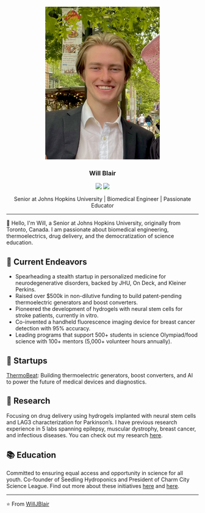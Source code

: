 <p align="center">
  <img src="https://github.com/willblair0708/willblair0708/blob/main/profile/profile.jpg" width="300">
  <h3 align="center">Will Blair</h3>
  <p align="center">
    <a href="https://willjblair.com"><img src="https://img.shields.io/badge/Portfolio-%230077B5.svg?&style=for-the-badge&logo=&logoColor=white"/></a>
    <a href="mailto:william.blair0708@gmail.com"><img src="https://img.shields.io/badge/Email-%23333.svg?&style=for-the-badge&logo=Gmail&logoColor=white"/></a>
  </p>
  <p align="center">
    Senior at Johns Hopkins University | Biomedical Engineer | Passionate Educator
  </p>
</p>

---

👋 Hello, I'm Will, a Senior at Johns Hopkins University, originally from Toronto, Canada. I am passionate about biomedical engineering, thermoelectrics, drug delivery, and the democratization of science education.

## 🚀 Current Endeavors
- Spearheading a stealth startup in personalized medicine for neurodegenerative disorders, backed by JHU, On Deck, and Kleiner Perkins.
- Raised over $500k in non-dilutive funding to build patent-pending thermoelectric generators and boost converters.
- Pioneered the development of hydrogels with neural stem cells for stroke patients, currently in vitro.
- Co-invented a handheld fluorescence imaging device for breast cancer detection with 95% accuracy.
- Leading programs that support 500+ students in science Olympiad/food science with 100+ mentors (5,000+ volunteer hours annually).

## 💼 Startups
[ThermoBeat](http://www.thermobeat.com): Building thermoelectric generators, boost converters, and AI to power the future of medical devices and diagnostics.

## 🧪 Research
Focusing on drug delivery using hydrogels implanted with neural stem cells and LAG3 characterization for Parkinson’s. I have previous research experience in 5 labs spanning epilepsy, muscular dystrophy, breast cancer, and infectious diseases. You can check out my research [here](https://willjblair.com/portfolio).

## 📚 Education 
Committed to ensuring equal access and opportunity in science for all youth. Co-founder of Seedling Hydroponics and President of Charm City Science League. Find out more about these initiatives [here](http://seedlinghydroponic.com) and [here](http://bit.ly/3InhW4u).

---

⭐️ From [WillJBlair](https://github.com/WillJBlair)
